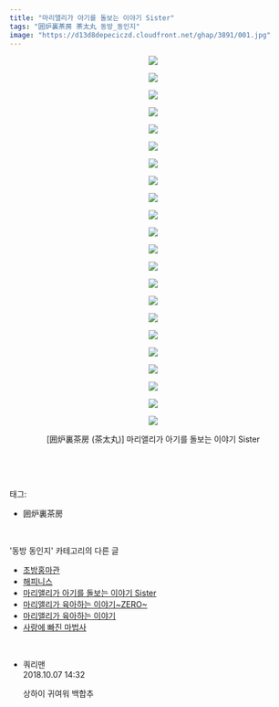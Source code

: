 ```yaml
---
title: "마리앨리가 아기를 돌보는 이야기 Sister"
tags: "囲炉裏茶房 茶太丸 동방_동인지"
image: "https://d13d8depeciczd.cloudfront.net/ghap/3891/001.jpg"
---
```

<div class="article">
<p style="text-align: center; clear: none; float: none;"><img src="{{ site.imgserver12 }}/ghap/3891/001.jpg"/></p>
<p style="text-align: center; clear: none; float: none;"><img src="{{ site.imgserver12 }}/ghap/3891/002.jpg"/></p>
<p style="text-align: center; clear: none; float: none;"><img src="{{ site.imgserver12 }}/ghap/3891/003.jpg"/></p>
<p style="text-align: center; clear: none; float: none;"><img src="{{ site.imgserver12 }}/ghap/3891/004.jpg"/></p>
<p style="text-align: center; clear: none; float: none;"><img src="{{ site.imgserver12 }}/ghap/3891/005.jpg"/></p>
<p style="text-align: center; clear: none; float: none;"><img src="{{ site.imgserver12 }}/ghap/3891/006.jpg"/></p>
<p style="text-align: center; clear: none; float: none;"><img src="{{ site.imgserver12 }}/ghap/3891/007.jpg"/></p>
<p style="text-align: center; clear: none; float: none;"><img src="{{ site.imgserver12 }}/ghap/3891/008.jpg"/></p>
<p style="text-align: center; clear: none; float: none;"><img src="{{ site.imgserver12 }}/ghap/3891/009.jpg"/></p>
<p style="text-align: center; clear: none; float: none;"><img src="{{ site.imgserver12 }}/ghap/3891/010.jpg"/></p>
<p style="text-align: center; clear: none; float: none;"><img src="{{ site.imgserver12 }}/ghap/3891/011.jpg"/></p>
<p style="text-align: center; clear: none; float: none;"><img src="{{ site.imgserver12 }}/ghap/3891/012.jpg"/></p>
<p style="text-align: center; clear: none; float: none;"><img src="{{ site.imgserver12 }}/ghap/3891/013.jpg"/></p>
<p style="text-align: center; clear: none; float: none;"><img src="{{ site.imgserver12 }}/ghap/3891/014.jpg"/></p>
<p style="text-align: center; clear: none; float: none;"><img src="{{ site.imgserver12 }}/ghap/3891/015.jpg"/></p>
<p style="text-align: center; clear: none; float: none;"><img src="{{ site.imgserver12 }}/ghap/3891/016.jpg"/></p>
<p style="text-align: center; clear: none; float: none;"><img src="{{ site.imgserver12 }}/ghap/3891/017.jpg"/></p>
<p style="text-align: center; clear: none; float: none;"><img src="{{ site.imgserver12 }}/ghap/3891/018.jpg"/></p>
<p style="text-align: center; clear: none; float: none;"><img src="{{ site.imgserver12 }}/ghap/3891/019.jpg"/></p>
<p style="text-align: center; clear: none; float: none;"><img src="{{ site.imgserver12 }}/ghap/3891/020.jpg"/></p>
<p style="text-align: center; clear: none; float: none;"><img src="{{ site.imgserver12 }}/ghap/3891/021.jpg"/></p>
<p style="text-align: center; clear: none; float: none;"><img src="{{ site.imgserver12 }}/ghap/3891/022.jpg"/></p>
<p style="text-align: center; clear: none; float: none;">[囲炉裏茶房 (茶太丸)] 마리앨리가 아기를 돌보는 이야기 Sister</p>
<p><br/></p>
</div><br/>
<div class="tagTrail">
<p>태그: </p>
<ul>
<li>囲炉裏茶房</li>
</ul>
</div><br/>
<div class="another">
<p>'동방 동인지' 카테고리의 다른 글</p>
<ul>
<li><a href="/ghap_3894">초방홍마관</a></li>
<li><a href="/ghap_3892">해피니스</a></li>
<li><a href="/ghap_3891">마리앨리가 아기를 돌보는 이야기 Sister</a></li>
<li><a href="/ghap_3890">마리앨리가 육아하는 이야기~ZERO~</a></li>
<li><a href="/ghap_3889">마리앨리가 육아하는 이야기</a></li>
<li><a href="/ghap_3888">사랑에 빠진 마법사</a></li>
</ul>
</div><br/>
<div class="cb_module cb_fluid">
<div class="cb_wrt cb_profile">
<div class="comment">
<ul>
<li class="cb_thumb_off" id="comment15347510">
<div class="cb_comment_area">
<div class="cb_info_area">
<div class="cb_section">
<span class="cb_nick_name">쿼리맨</span>
</div>
<div class="cb_section">
<span class="cb_date">2018.10.07 14:32 </span>
</div>
</div>
<div class="cb_dsc_comment">
<p class="cb_dsc">
											상하이 귀여워 백합추
										</p>
</div>
</div></li>
</ul>
</div>
</div><!-- commentList close -->
</div><br/>
